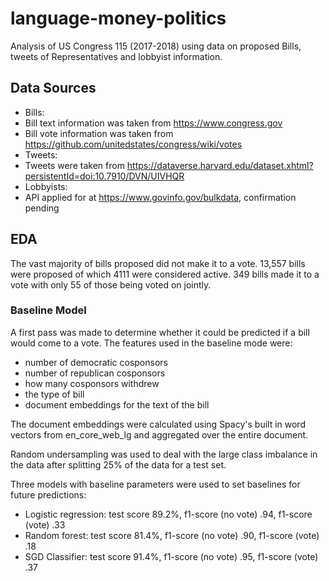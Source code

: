 # language-money-politics
Analysis of US Congress 115 (2017-2018) using data on proposed Bills, tweets of Representatives and lobbyist information.

## Data Sources
* Bills:
 * Bill text information was taken from https://www.congress.gov
 * Bill vote information was taken from https://github.com/unitedstates/congress/wiki/votes
* Tweets:
 * Tweets were taken from https://dataverse.harvard.edu/dataset.xhtml?persistentId=doi:10.7910/DVN/UIVHQR
* Lobbyists:
 * API applied for at https://www.govinfo.gov/bulkdata, confirmation pending

## EDA
The vast majority of bills proposed did not make it to a vote. 13,557 bills were proposed of which 4111 were considered active. 349 bills made it to a vote with only 55 of those being voted on jointly. 

### Baseline Model
A first pass was made to determine whether it could be predicted if a bill would come to a vote. The features used in the baseline mode were:
* number of democratic cosponsors 
* number of republican cosponsors
* how many cosponsors withdrew
* the type of bill
* document embeddings for the text of the bill

The document embeddings were calculated using Spacy's built in word vectors from en_core_web_lg and aggregated over the entire document. 

Random undersampling was used to deal with the large class imbalance in the data after splitting 25% of the data for a test set.

Three models with baseline parameters were used to set baselines for future predictions:
* Logistic regression: test score 89.2%, f1-score (no vote) .94, f1-score (vote) .33
* Random forest: test score 81.4%, f1-score (no vote) .90, f1-score (vote) .18
* SGD Classifier: test score 91.4%, f1-score (no vote) .95, f1-score (vote) .37